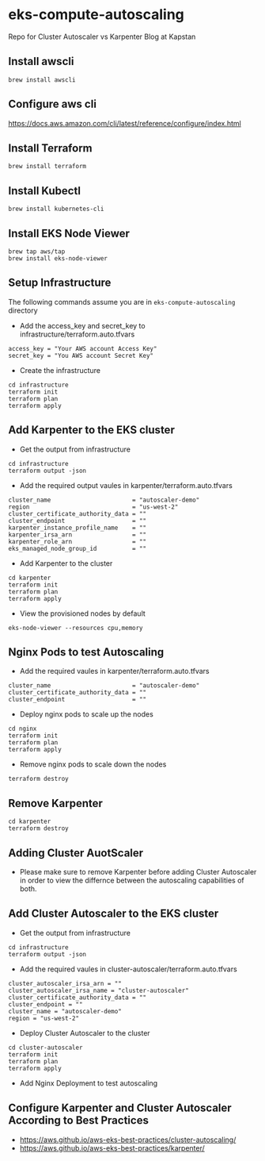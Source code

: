 # eks-compute-autoscaling
Repo for Cluster Autoscaler vs Karpenter Blog at Kapstan

## Install awscli

```
brew install awscli
```

## Configure aws cli

https://docs.aws.amazon.com/cli/latest/reference/configure/index.html

## Install Terraform

```
brew install terraform
```

## Install Kubectl

```
brew install kubernetes-cli
```

## Install EKS Node Viewer

```
brew tap aws/tap
brew install eks-node-viewer
```

## Setup Infrastructure
The following commands assume you are in `eks-compute-autoscaling` directory

- Add the access_key and secret_key to infrastructure/terraform.auto.tfvars

```
access_key = "Your AWS account Access Key"
secret_key = "You AWS account Secret Key"
```

- Create the infrastructure
```
cd infrastructure
terraform init
terraform plan
terraform apply
```

## Add Karpenter to the EKS cluster

- Get the output from infrastructure

```
cd infrastructure
terraform output -json
```

- Add the required output vaules in karpenter/terraform.auto.tfvars

```
cluster_name                       = "autoscaler-demo"
region                             = "us-west-2"
cluster_certificate_authority_data = ""
cluster_endpoint                   = ""
karpenter_instance_profile_name    = ""
karpenter_irsa_arn                 = ""
karpenter_role_arn                 = ""
eks_managed_node_group_id          = ""
```

- Add Karpenter to the cluster

```
cd karpenter
terraform init
terraform plan
terraform apply
```

- View the provisioned nodes by default

```
eks-node-viewer --resources cpu,memory 
```

##  Nginx Pods to test Autoscaling
- Add the required vaules in karpenter/terraform.auto.tfvars

```
cluster_name                       = "autoscaler-demo"
cluster_certificate_authority_data = ""
cluster_endpoint                   = ""
```

- Deploy nginx pods to scale up the nodes

```
cd nginx
terraform init
terraform plan
terraform apply
```

- Remove nginx pods to scale down the nodes

```
terraform destroy
```

## Remove Karpenter

```
cd karpenter
terraform destroy
```

## Adding Cluster AuotScaler

- Please make sure to remove Karpenter before adding Cluster Autoscaler in order to view the differnce between the autoscaling capabilities of both.


## Add Cluster Autoscaler to the EKS cluster

- Get the output from infrastructure

```
cd infrastructure
terraform output -json
```

- Add the required vaules in cluster-autoscaler/terraform.auto.tfvars

```
cluster_autoscaler_irsa_arn = ""
cluster_autoscaler_irsa_name = "cluster-autoscaler"
cluster_certificate_authority_data = ""
cluster_endpoint = ""
cluster_name = "autoscaler-demo"
region = "us-west-2"
```

- Deploy Cluster Autoscaler to the cluster

```
cd cluster-autoscaler
terraform init
terraform plan
terraform apply
```

- Add Nginx Deployment to test autoscaling

## Configure Karpenter and Cluster Autoscaler According to Best Practices

- https://aws.github.io/aws-eks-best-practices/cluster-autoscaling/
- https://aws.github.io/aws-eks-best-practices/karpenter/
